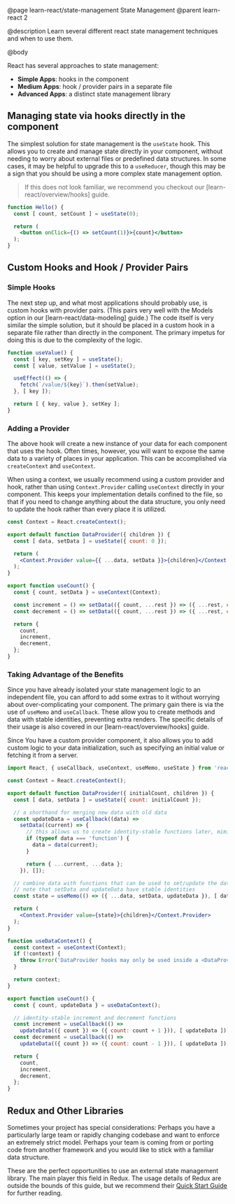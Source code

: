 @page learn-react/state-management State Management
@parent learn-react 2

@description Learn several different react  state management techniques and when to use them.

@body

React has several approaches to state management:

- **Simple Apps**: hooks in the component
- **Medium Apps**: hook / provider pairs in a separate file
- **Advanced Apps**: a distinct state management library

## Managing state via hooks directly in the component

The simplest solution for state management is the `useState` hook. This allows you to create and manage state directly in your component, without needing to worry about external files or predefined data structures. In some cases, it may be helpful to upgrade this to a `useReducer`, though this may be a sign that you should be using a more complex state management option.

> If this does not look familiar, we recommend you checkout our [learn-react/overview/hooks] guide.

```jsx
function Hello() {
  const [ count, setCount ] = useState(0);

  return (
    <button onClick={() => setCount(1)}>{count}</button>
  );
}
```

## Custom Hooks and Hook / Provider Pairs

### Simple Hooks

The next step up, and what most applications should probably use, is custom hooks with provider pairs. (This pairs very well with the Models option in our [learn-react/data-modeling] guide.) The code itself is very similar the simple solution, but it should be placed in a custom hook in a separate file rather than directly in the component. The primary impetus for doing this is due to the complexity of the logic.

```jsx
function useValue() {
  const [ key, setKey ] = useState();
  const [ value, setValue ] = useState();

  useEffect(() => {
    fetch(`/value/${key}`).then(setValue);
  }, [ key ]);

  return [ { key, value }, setKey ];
}
```

### Adding a Provider

The above hook will create a new instance of your data for each component that uses the hook. Often times, however, you will want to expose the same data to a variety of places in your application. This can be accomplished via `createContext` and `useContext`.

When using a context, we usually recommend using a custom provider and hook, rather than using `Context.Provider` calling `useContext` directly in your component. This keeps your implementation details confined to the file, so that if you need to change anything about the data structure, you only need to update the hook rather than every place it is utilized.

```jsx
const Context = React.createContext();

export default function DataProvider({ children }) {
  const [ data, setData ] = useState({ count: 0 });

  return (
    <Context.Provider value={{ ...data, setData }}>{children}</Context.Provider>
  );
}

export function useCount() {
  const { count, setData } = useContext(Context);

  const increment = () => setData(({ count, ...rest }) => ({ ...rest, count: count + 1 }));
  const decrement = () => setData(({ count, ...rest }) => ({ ...rest, count: count - 1 }));

  return {
    count,
    increment,
    decrement,
  };
}
```

### Taking Advantage of the Benefits

Since you have already isolated your state management logic to an independent file, you can afford to add some extras to it without worrying about over-complicating your component. The primary gain there is via the use of `useMemo` and `useCallback`. These allow you to create methods and data with stable identities, preventing extra renders. The specific details of their usage is also covered in our [learn-react/overview/hooks] guide.

Since You have a custom provider component, it also allows you to add custom logic to your data initialization, such as specifying an initial value or fetching it from a server.

```jsx
import React, { useCallback, useContext, useMemo, useState } from 'react';

const Context = React.createContext();

export default function DataProvider({ initialCount, children }) {
  const [ data, setData ] = useState({ count: initialCount });

  // a shorthand for merging new data with old data
  const updateData = useCallback((data) =>
    setData((current) => {
      // this allows us to create identity-stable functions later, mimicking `setData`
      if (typeof data === 'function') {
        data = data(current);
      }

      return { ...current, ...data };
    }), []);

  // combine data with functions that can be used to set/update the data
  // note that setData and updateData have stable identities
  const state = useMemo(() => ({ ...data, setData, updateData }), [ data ]);

  return (
    <Context.Provider value={state}>{children}</Context.Provider>
  );
}

function useDataContext() {
  const context = useContext(Context);
  if (!context) {
    throw Error('DataProvider hooks may only be used inside a <DataProvider />');
  }

  return context;
}

export function useCount() {
  const { count, updateData } = useDataContext();

  // identity-stable increment and decrement functions
  const increment = useCallback(() =>
    updateData(({ count }) => ({ count: count + 1 })), [ updateData ]);
  const decrement = useCallback(() =>
    updateData(({ count }) => ({ count: count - 1 })), [ updateData ]);

  return {
    count,
    increment,
    decrement,
  };
}
```

## Redux and Other Libraries

Sometimes your project has special considerations: Perhaps you have a particularly large team or rapidly changing codebase and want to enforce an extremely strict model. Perhaps your team is coming from or porting code from another framework and you would like to stick with a familiar data structure.

These are the perfect opportunities to use an external state management library. The main player this field in Redux. The usage details of Redux are outside the bounds of this guide, but we recommend their [Quick Start Guide](https://react-redux.js.org/introduction/quick-start) for further reading.
